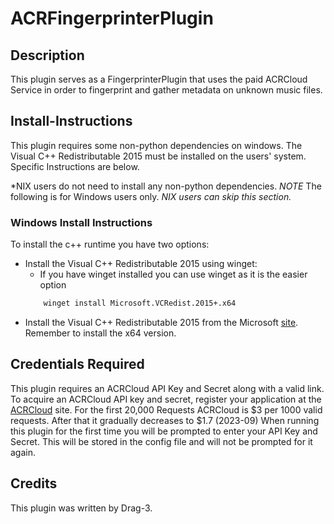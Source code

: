 # ACRFingerprinterPlugin

## Description
This plugin serves as a FingerprinterPlugin that uses the paid ACRCloud Service in order to fingerprint and gather metadata on unknown music files.

## Install-Instructions

This plugin requires some non-python dependencies on windows. The Visual C++ Redistributable 2015 must be installed on the users' system. Specific Instructions are below.

*NIX users do not need to install any non-python dependencies.
*NOTE* The following is for Windows users only. *NIX users can skip this section.*

### Windows Install Instructions
To install the c++ runtime you have two options: 
- Install the Visual C++ Redistributable 2015 using winget:
    - If you have winget installed you can use winget as it is the easier option
    ```bash
        winget install Microsoft.VCRedist.2015+.x64
    ```
- Install the Visual C++ Redistributable 2015 from the Microsoft [site](https://www.microsoft.com/en-us/download/details.aspx?id=48145). Remember to install the x64 version.

## Credentials Required
This plugin requires an ACRCloud API Key and Secret along with a valid link. To acquire an ACRCloud API key and secret, register your application at the [ACRCloud](https://console.acrcloud.com/signup) site. For the first 20,000 Requests ACRCloud is $3 per 1000 valid requests. After that it gradually decreases to $1.7 (2023-09) 
When running this plugin for the first time you will be prompted to enter your API Key and Secret. This will be stored in the config file and will not be prompted for it again.

## Credits
This plugin was written by Drag-3.